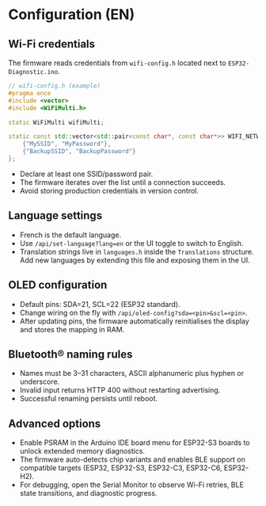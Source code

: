 # Configuration (EN)

## Wi-Fi credentials
The firmware reads credentials from `wifi-config.h` located next to `ESP32-Diagnostic.ino`.

```cpp
// wifi-config.h (example)
#pragma once
#include <vector>
#include <WiFiMulti.h>

static WiFiMulti wifiMulti;

static const std::vector<std::pair<const char*, const char*>> WIFI_NETWORKS = {
    {"MySSID", "MyPassword"},
    {"BackupSSID", "BackupPassword"}
};
```

- Declare at least one SSID/password pair.
- The firmware iterates over the list until a connection succeeds.
- Avoid storing production credentials in version control.

## Language settings
- French is the default language.
- Use `/api/set-language?lang=en` or the UI toggle to switch to English.
- Translation strings live in `languages.h` inside the `Translations` structure. Add new languages by extending this file and exposing them in the UI.

## OLED configuration
- Default pins: SDA=21, SCL=22 (ESP32 standard).
- Change wiring on the fly with `/api/oled-config?sda=<pin>&scl=<pin>`.
- After updating pins, the firmware automatically reinitialises the display and stores the mapping in RAM.

## Bluetooth® naming rules
- Names must be 3–31 characters, ASCII alphanumeric plus hyphen or underscore.
- Invalid input returns HTTP 400 without restarting advertising.
- Successful renaming persists until reboot.

## Advanced options
- Enable PSRAM in the Arduino IDE board menu for ESP32-S3 boards to unlock extended memory diagnostics.
- The firmware auto-detects chip variants and enables BLE support on compatible targets (ESP32, ESP32-S3, ESP32-C3, ESP32-C6, ESP32-H2).
- For debugging, open the Serial Monitor to observe Wi-Fi retries, BLE state transitions, and diagnostic progress.
